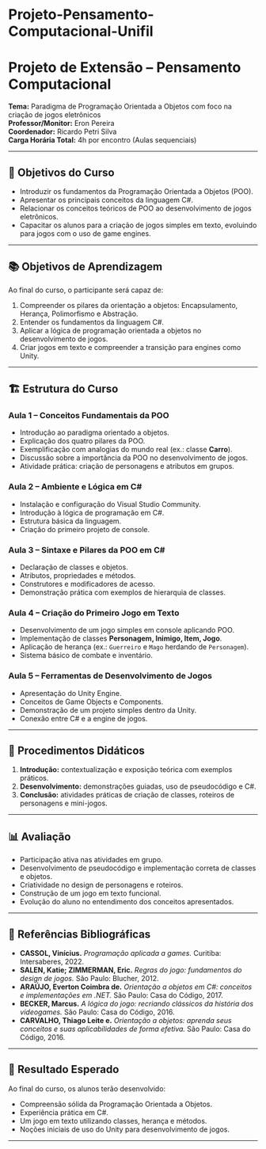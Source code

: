 # Projeto-Pensamento-Computacional-Unifil

# Projeto de Extensão – Pensamento Computacional  
**Tema:** Paradigma de Programação Orientada a Objetos com foco na criação de jogos eletrônicos  
**Professor/Monitor:** Eron Pereira  
**Coordenador:** Ricardo Petri Silva  
**Carga Horária Total:** 4h por encontro (Aulas sequenciais)  

---

## 🎯 Objetivos do Curso
- Introduzir os fundamentos da Programação Orientada a Objetos (POO).  
- Apresentar os principais conceitos da linguagem C#.  
- Relacionar os conceitos teóricos de POO ao desenvolvimento de jogos eletrônicos.  
- Capacitar os alunos para a criação de jogos simples em texto, evoluindo para jogos com o uso de game engines.  

---

## 📚 Objetivos de Aprendizagem
Ao final do curso, o participante será capaz de:  
1. Compreender os pilares da orientação a objetos: Encapsulamento, Herança, Polimorfismo e Abstração.  
2. Entender os fundamentos da linguagem C#.  
3. Aplicar a lógica de programação orientada a objetos no desenvolvimento de jogos.  
4. Criar jogos em texto e compreender a transição para engines como Unity.  

---

## 🏗 Estrutura do Curso

### **Aula 1 – Conceitos Fundamentais da POO**
- Introdução ao paradigma orientado a objetos.  
- Explicação dos quatro pilares da POO.  
- Exemplificação com analogias do mundo real (ex.: classe **Carro**).  
- Discussão sobre a importância da POO no desenvolvimento de jogos.  
- Atividade prática: criação de personagens e atributos em grupos.  

### **Aula 2 – Ambiente e Lógica em C#**
- Instalação e configuração do Visual Studio Community.  
- Introdução à lógica de programação em C#.  
- Estrutura básica da linguagem.  
- Criação do primeiro projeto de console.  

### **Aula 3 – Sintaxe e Pilares da POO em C#**
- Declaração de classes e objetos.  
- Atributos, propriedades e métodos.  
- Construtores e modificadores de acesso.  
- Demonstração prática com exemplos de hierarquia de classes.  

### **Aula 4 – Criação do Primeiro Jogo em Texto**
- Desenvolvimento de um jogo simples em console aplicando POO.  
- Implementação de classes **Personagem, Inimigo, Item, Jogo**.  
- Aplicação de herança (ex.: `Guerreiro` e `Mago` herdando de `Personagem`).  
- Sistema básico de combate e inventário.  

### **Aula 5 – Ferramentas de Desenvolvimento de Jogos**
- Apresentação do Unity Engine.  
- Conceitos de Game Objects e Components.  
- Demonstração de um projeto simples dentro da Unity.  
- Conexão entre C# e a engine de jogos.  

---

## 📝 Procedimentos Didáticos
1. **Introdução:** contextualização e exposição teórica com exemplos práticos.  
2. **Desenvolvimento:** demonstrações guiadas, uso de pseudocódigo e C#.  
3. **Conclusão:** atividades práticas de criação de classes, roteiros de personagens e mini-jogos.  

---

## 📊 Avaliação
- Participação ativa nas atividades em grupo.  
- Desenvolvimento de pseudocódigo e implementação correta de classes e objetos.  
- Criatividade no design de personagens e roteiros.  
- Construção de um jogo em texto funcional.  
- Evolução do aluno no entendimento dos conceitos apresentados.  

---

## 📖 Referências Bibliográficas
- **CASSOL, Vinícius.** *Programação aplicada a games.* Curitiba: Intersaberes, 2022.  
- **SALEN, Katie; ZIMMERMAN, Eric.** *Regras do jogo: fundamentos do design de jogos.* São Paulo: Blucher, 2012.  
- **ARAÚJO, Everton Coimbra de.** *Orientação a objetos em C#: conceitos e implementações em .NET.* São Paulo: Casa do Código, 2017.  
- **BECKER, Marcus.** *A lógica do jogo: recriando clássicos da história dos videogames.* São Paulo: Casa do Código, 2016.  
- **CARVALHO, Thiago Leite e.** *Orientação a objetos: aprenda seus conceitos e suas aplicabilidades de forma efetiva.* São Paulo: Casa do Código, 2016.  

---

## 🚀 Resultado Esperado
Ao final do curso, os alunos terão desenvolvido:  
- Compreensão sólida da Programação Orientada a Objetos.  
- Experiência prática em C#.  
- Um jogo em texto utilizando classes, herança e métodos.  
- Noções iniciais de uso do Unity para desenvolvimento de jogos.  

---
